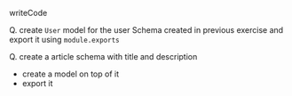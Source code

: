 writeCode

Q. create `User` model for the user Schema created in previous exercise and export it using `module.exports`

Q. create a article schema with title and description

- create a model on top of it
- export it




